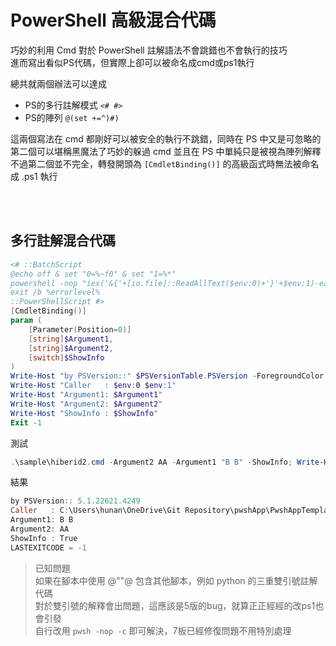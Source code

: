 PowerShell 高級混合代碼
===

巧妙的利用 Cmd 對於 PowerShell 註解語法不會跳錯也不會執行的技巧  
進而寫出看似PS代碼，但實際上卻可以被命名成cmd或ps1執行  

總共就兩個辦法可以達成
- PS的多行註解模式 `<# #>`
- PS的陣列 `@(set +=^)#)`

這兩個寫法在 cmd 都剛好可以被安全的執行不跳錯，同時在 PS 中又是可忽略的  
第二個可以堪稱黑魔法了巧妙的躲過 cmd 並且在 PS 中單純只是被視為陣列解釋  
不過第二個並不完全，轉發開頭為 `[CmdletBinding()]` 的高級函式時無法被命名成 .ps1 執行  


<br><br>

## 多行註解混合代碼

```ps1
<# ::BatchScript
@echo off & set "0=%~f0" & set "1=%*"
powershell -nop "iex('&{'+[io.file]::ReadAllText($env:0)+'}'+$env:1)-ea(1)"
exit /b %errorlevel%
::PowerShellScript #>
[CmdletBinding()]
param (
    [Parameter(Position=0)]
    [string]$Argument1,
    [string]$Argument2,
    [switch]$ShowInfo
)
Write-Host "by PSVersion::" $PSVersionTable.PSVersion -ForegroundColor DarkGray
Write-Host "Caller   : $env:0 $env:1"
Write-Host "Argument1: $Argument1"
Write-Host "Argument2: $Argument2"
Write-Host "ShowInfo : $ShowInfo"
Exit -1

```

測試

```ps1
.\sample\hiberid2.cmd -Argument2 AA -Argument1 "B B" -ShowInfo; Write-Host " LASTEXITCODE = $LASTEXITCODE " -BackgroundColor DarkGreen
```

結果

```ps1
by PSVersion:: 5.1.22621.4249
Caller   : C:\Users\hunan\OneDrive\Git Repository\pwshApp\PwshAppTemplate\sample\hiberid2.cmd -Argument2 AA -Argument1 "B B" -ShowInfo
Argument1: B B
Argument2: AA
ShowInfo : True
LASTEXITCODE = -1
```

> 已知問題  
> 如果在腳本中使用 @""@ 包含其他腳本，例如 python 的三重雙引號註解代碼  
> 對於雙引號的解釋會出問題，這應該是5版的bug，就算正正經經的改ps1也會引發  
> 自行改用 `pwsh -nop -c` 即可解決，7板已經修復問題不用特別處理
